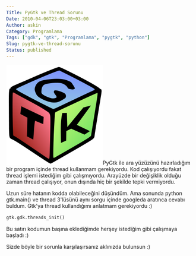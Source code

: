 ```yaml
---
Title: PyGtk ve Thread Sorunu
Date: 2010-04-06T23:03:00+03:00
Author: askin
Category: Programlama
Tags: ["gdk", "gtk", "Programlama", "pygtk", "python"]
Slug: pygtk-ve-thread-sorunu
Status: published
---
```


![Gtk](/uploads/2010/04/gtk.png "Gtk")PyGtk ile ara yüzüzünü hazırladığım bir program içinde thread kullanmam gerekiyordu. Kod çalışıyordu fakat thread işlemi istediğim gibi çalışmıyordu. Arayüzde bir değişiklik olduğu zaman thread çalışıyor, onun dışında hiç bir şekilde tepki vermiyordu.

Uzun süre hatanın kodda olabileceğini düşündüm. Ama sonunda python gtk.main() ve thread 3'lüsünü aynı sorgu içinde googleda aratınca cevabı buldum. Gtk'ya thread kullandığımı anlatmam gerekiyordu :)

```python
gtk.gdk.threads_init()
```

Bu satırı kodumun başına eklediğimde herşey istediğim gibi çalışmaya başladı :)

Sizde böyle bir sorunla karşılaşırsanız aklınızda bulunsun :)
